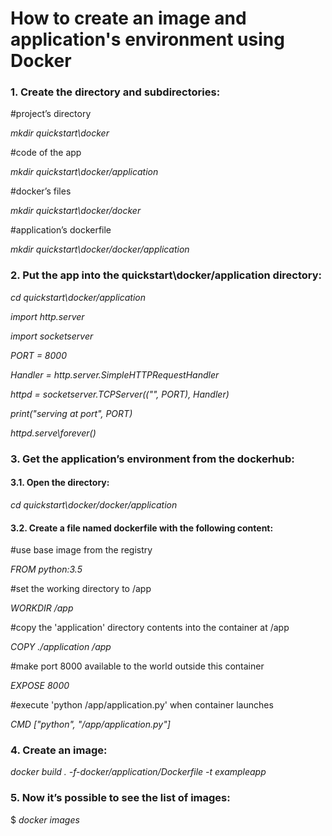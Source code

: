 # How to create an image and application's environment using Docker

### 1. Create the directory and subdirectories:
#project’s directory

*mkdir quickstart\docker*

#code of the app

*mkdir quickstart\docker/application*

#docker’s files

*mkdir quickstart\docker/docker*

#application’s dockerfile

*mkdir quickstart\docker/docker/application*

### 2. Put the app into the quickstart\docker/application directory:

*cd quickstart\docker/application*

*import http.server*

*import socketserver*

*PORT = 8000*

*Handler = http.server.SimpleHTTPRequestHandler*

*httpd = socketserver.TCPServer(("", PORT), Handler)*

*print("serving at port", PORT)*

*httpd.serve\forever()*

### 3. Get the application’s environment from the dockerhub:
#### 3.1. Open the directory:

*cd quickstart\docker/docker/application*

#### 3.2. Create a file named **dockerfile** with the following content:

#use base image from the registry

*FROM python:3.5*

#set the working directory to /app

*WORKDIR /app*

#copy the 'application' directory contents into the container at /app

*COPY ./application /app*

#make port 8000 available to the world outside this container

*EXPOSE 8000*

#execute 'python /app/application.py' when container launches

*CMD ["python", "/app/application.py"]*

### 4. Create an image:

*docker build . -f-docker/application/Dockerfile -t exampleapp*

### 5. Now it’s possible to see the list of images:

$ *docker images*
